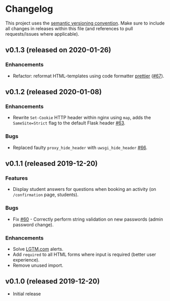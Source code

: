 # Changelog

This project uses the [semantic versioning convention](https://semver.org/). Make sure to include all changes in releases within this file (and references to pull requests/issues where applicable).

## v0.1.3 (released on 2020-01-26)

### Enhancements

* Refactor: reformat HTML-templates using code formatter [prettier](https://prettier.io/) ([#67](https://github.com/tullinge/booking/pull/67)).

## v0.1.2 (released 2020-01-08)

### Enhancements

* Rewrite `Set-Cookie` HTTP header within nginx using `map`, adds the `SameSite=Strict` flag to the default Flask header [#63](https://github.com/tullinge/booking/pull/63).

### Bugs

* Replaced faulty `proxy_hide_header` with `uwsgi_hide_header` [#66](https://github.com/tullinge/booking/issues/66).

## v0.1.1 (released 2019-12-20)

### Features

* Display student answers for questions when booking an activity (on `/confirmation` page, students).

### Bugs

* Fix [#60](https://github.com/tullinge/booking/issues/60) - Correctly perform string validation on new passwords (admin password change).

### Enhancements

* Solve [LGTM.com](https://lgtm.com/projects/g/tullinge/booking/alerts/?mode=list) alerts.
* Add `required` to all HTML forms where input is required (better user experience).
* Remove unused import.

## v0.1.0 (released 2019-12-20)

* Initial release
